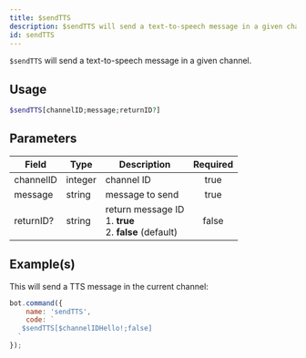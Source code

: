 ```yaml
---
title: $sendTTS
description: $sendTTS will send a text-to-speech message in a given channel.
id: sendTTS
---
```


`$sendTTS` will send a text-to-speech message in a given channel.

## Usage

```php
$sendTTS[channelID;message;returnID?]
```

## Parameters

| Field     | Type    | Description                                                         | Required |
|-----------|---------|---------------------------------------------------------------------|:--------:|
| channelID | integer | channel ID                                                          |   true   |
| message   | string  | message to send                                                     |   true   |
| returnID? | string  | return message ID  <br /> 1. **true** <br /> 2. **false** (default) |  false   |

## Example(s)

This will send a TTS message in the current channel:

```javascript
bot.command({
    name: 'sendTTS',
    code: `
   $sendTTS[$channelIDHello!;false]
  `
});
```